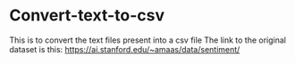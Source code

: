 # Convert-text-to-csv
This is to convert the text files present into a csv file
The link to the original dataset is this:
https://ai.stanford.edu/~amaas/data/sentiment/
